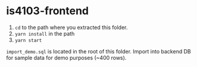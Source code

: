 # is4103-frontend
 
1. `cd` to the path where you extracted this folder.
2. `yarn install` in the path
3. `yarn start`

`import_demo.sql` is located in the root of this folder. Import into backend DB for sample data for demo purposes (~400 rows).
